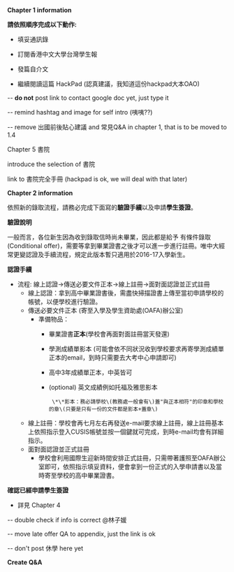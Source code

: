 **Chapter 1 information**

**請依照順序完成以下動作:**

* 填妥通訊錄

* 訂閱香港中文大學台灣學生報

* 發篇自介文

* 繼續閱讀這篇 HackPad \(認真建議，我知道這份hackpad大本OAO\)

-- **do not** post link to contact google doc yet, just type it

-- remind hashtag and image for self intro \(咦咦??\)

-- remove 出國前後貼心建議 and 常見Q&A in chapter 1, that is to be moved to 1.4

Chapter 5 書院

introduce the selection of 書院

link to 書院完全手冊 \(hackpad is ok, we will deal with that later\)

**Chapter 2 information**

依照新的錄取流程，請務必完成下面寫的**驗證手續**以及申請**學生簽證**。

**驗證說明**

一般而言，各位新生因為收到錄取信時尚未畢業，因此都是給予 有條件錄取 \(Conditional offer\)，需要等拿到畢業證書之後才可以進一步進行註冊。唯中大經常更變認證及手續流程，規定此版本暫只適用於2016-17入學新生。  


**認證手續**

* 流程: 線上認證-&gt;傳送必要文件正本-&gt;線上註冊-&gt;面對面認證並正式註冊
  * 線上認證：拿到高中畢業證書後，需盡快掃描證書上傳至當初申請學校的帳號，以便學校進行驗證。
  * 傳送必要文件正本 \(寄至入學及學生資助處\(OAFA\)辦公室\)
    * 準備物品：
      * 畢業證書**正本**\(學校會再面對面註冊當天發還\)
      * 學測成績單影本 \(可能會依不同狀況收到學校要求再寄學測成績單正本的email，到時只需要去大考中心申請即可\)
      * 高中3年成績單正本，中英皆可
      * \(optional\) 英文成績例如托福及雅思影本

             \*\*影本：務必請學校\(教務處一般會有\)蓋"與正本相符"的印章和學校的章\(只要是只有一份的文件都是影本+蓋章\)
  * 線上註冊：學校會再七月左右再發送e-mail要求線上註冊，線上註冊基本上依照指示登入CUSIS帳號並按一個鍵就可完成，到時e-mail均會有詳細指示。
  * 面對面認證並正式註冊
    * 學校會利用國際生迎新時間安排正式註冊，只需帶著護照至OAFA辦公室即可，依照指示填妥資料，便會拿到一份正式的入學申請書以及當時寄至學校的高中畢業證書。

  


**確認已經申請學生簽證**

* 詳見 Chapter 4

-- double check if info is correct @林子媛

-- move late offer QA to appendix, just the link is ok

-- don't post 休學 here yet

**Create Q&A**

